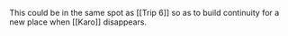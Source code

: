 This could be in the same spot as [[Trip 6]] so as to build continuity for a new place when [[Karo]] disappears.